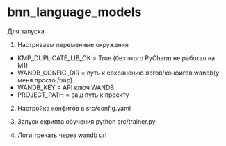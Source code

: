 # bnn_language_models


Для запуска

1) Настриваем переменные окружения 

* KMP_DUPLICATE_LIB_OK = True (без этого PyCharm не работал на M1)
* WANDB_CONFIG_DIR = путь к сохранению логов/конфигов wandb(у меня просто /tmp)
* WANDB_KEY = API ключ WANDB
* PROJECT_PATH = ваш путь к проекту


2) Настройка конфигов в src/config.yaml

3) Запуск скрипта обучения python src/trainer.py

4) Логи трекать через wandb url
